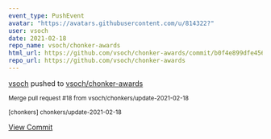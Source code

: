 ```yaml
---
event_type: PushEvent
avatar: "https://avatars.githubusercontent.com/u/814322?"
user: vsoch
date: 2021-02-18
repo_name: vsoch/chonker-awards
html_url: https://github.com/vsoch/chonker-awards/commit/b0f4e899dfe456c3c1768ec1a90e83b58f8cb4d1
repo_url: https://github.com/vsoch/chonker-awards
---
```


<a href='https://github.com/vsoch' target='_blank'>vsoch</a> pushed to <a href='https://github.com/vsoch/chonker-awards' target='_blank'>vsoch/chonker-awards</a>

<small>Merge pull request #18 from vsoch/chonkers/update-2021-02-18

[chonkers] chonkers/update-2021-02-18</small>

<a href='https://github.com/vsoch/chonker-awards/commit/b0f4e899dfe456c3c1768ec1a90e83b58f8cb4d1' target='_blank'>View Commit</a>